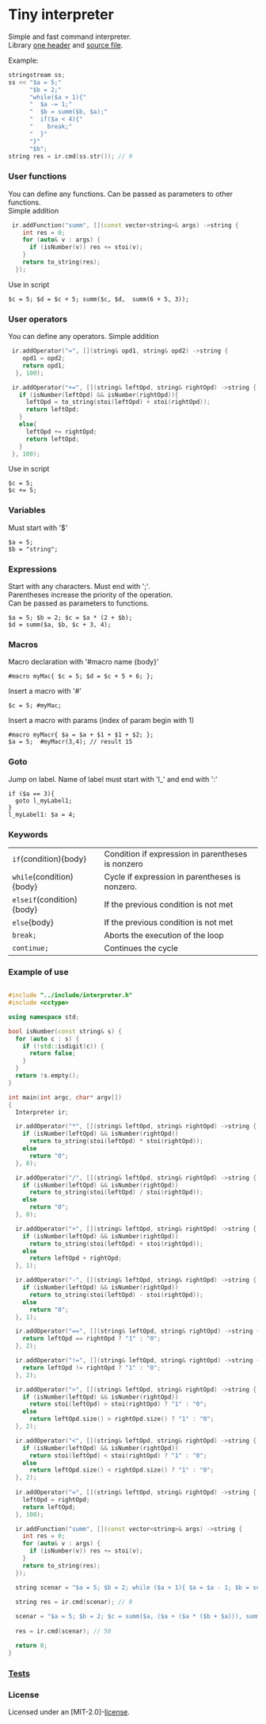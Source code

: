 # Tiny interpreter
Simple and fast command interpreter.  
Library [one header](https://github.com/Tyill/interpreter/tree/main/include/interpreter.h) and [source file](https://github.com/Tyill/interpreter/tree/main/src/interpreter.cpp).

Example:
```cpp
stringstream ss;
ss << "$a = 5;"
      "$b = 2;"
      "while($a > 1){"
      "  $a -= 1;"
      "  $b = summ($b, $a);"
      "  if($a < 4){"
      "    break;"
      "  }"
      "}"
      "$b";
string res = ir.cmd(ss.str()); // 9
```

### User functions
You can define any functions. Can be passed as parameters to other functions.  
Simple addition
```cpp
 ir.addFunction("summ", [](const vector<string>& args) ->string {
    int res = 0;
    for (auto& v : args) {
      if (isNumber(v)) res += stoi(v);
    }
    return to_string(res);
  });
```
Use in script
```
$c = 5; $d = $c + 5; summ($c, $d,  summ(6 + 5, 3));
```

### User operators
You can define any operators. Simple addition
```cpp
 ir.addOperator("=", [](string& opd1, string& opd2) ->string {
    opd1 = opd2;
    return opd1;
  }, 100);

 ir.addOperator("+=", [](string& leftOpd, string& rightOpd) ->string {
   if (isNumber(leftOpd) && isNumber(rightOpd)){
     leftOpd = to_string(stoi(leftOpd) + stoi(rightOpd));
     return leftOpd;
   }     
   else{
     leftOpd += rightOpd;
     return leftOpd;
   }
 }, 100);
```
Use in script
```
$c = 5;
$c += 5;
```

### Variables
Must start with '$'
```
$a = 5;
$b = "string";
```

### Expressions
Start with any characters.  Must end with ';'.  
Parentheses increase the priority of the operation.  
Can be passed as parameters to functions.
```
$a = 5; $b = 2; $c = $a * (2 + $b);
$d = summ($a, $b, $c + 3, 4);
```

### Macros
Macro declaration with '#macro name {body}'
```
#macro myMac{ $c = 5; $d = $c + 5 + 6; };
```
Insert a macro with '#'
```
$c = 5; #myMac;
```

Insert a macro with params (index of param begin with 1)
```
#macro myMacr{ $a = $a + $1 + $1 + $2; };
$a = 5;  #myMacr(3,4); // result 15
```

### Goto
Jump on label.
Name of label must start with 'l_' and end with ':'
```
if ($a == 3){
  goto l_myLabel1;
}
l_myLabel1: $a = 4;
```

### Keywords

|                          |                                                   |
|--------------------------|---------------------------------------------------|
|`if`(condition){body}     | Condition if expression in parentheses is nonzero |
|`while`(condition){body}  | Cycle if expression in parentheses is nonzero.    |
|`elseif`(condition){body} | If the previous condition is not met              |
|`else`{body}              | If the previous condition is not met              |
|`break;`                  | Aborts the execution of the loop                  |
|`continue;`               | Continues the cycle                               |

### Example of use

```cpp

#include "../include/interpreter.h"
#include <cctype>

using namespace std;

bool isNumber(const string& s) {
  for (auto c : s) {
    if (!std::isdigit(c)) {
      return false;
    }
  }
  return !s.empty();
}

int main(int argc, char* argv[])
{  
  Interpreter ir;

  ir.addOperator("*", [](string& leftOpd, string& rightOpd) ->string {
    if (isNumber(leftOpd) && isNumber(rightOpd))
      return to_string(stoi(leftOpd) * stoi(rightOpd));
    else
      return "0";
  }, 0);

  ir.addOperator("/", [](string& leftOpd, string& rightOpd) ->string {
    if (isNumber(leftOpd) && isNumber(rightOpd))
      return to_string(stoi(leftOpd) / stoi(rightOpd));
    else
      return "0";
  }, 0);

  ir.addOperator("+", [](string& leftOpd, string& rightOpd) ->string {
    if (isNumber(leftOpd) && isNumber(rightOpd))
      return to_string(stoi(leftOpd) + stoi(rightOpd));
    else
      return leftOpd + rightOpd;
  }, 1);

  ir.addOperator("-", [](string& leftOpd, string& rightOpd) ->string {
    if (isNumber(leftOpd) && isNumber(rightOpd))
      return to_string(stoi(leftOpd) - stoi(rightOpd));
    else
      return "0";
  }, 1);

  ir.addOperator("==", [](string& leftOpd, string& rightOpd) ->string {
    return leftOpd == rightOpd ? "1" : "0";
  }, 2);

  ir.addOperator("!=", [](string& leftOpd, string& rightOpd) ->string {
    return leftOpd != rightOpd ? "1" : "0";
  }, 2);

  ir.addOperator(">", [](string& leftOpd, string& rightOpd) ->string {
    if (isNumber(leftOpd) && isNumber(rightOpd))
      return stoi(leftOpd) > stoi(rightOpd) ? "1" : "0";
    else
      return leftOpd.size() > rightOpd.size() ? "1" : "0";
  }, 2);

  ir.addOperator("<", [](string& leftOpd, string& rightOpd) ->string {
    if (isNumber(leftOpd) && isNumber(rightOpd))
      return stoi(leftOpd) < stoi(rightOpd) ? "1" : "0";
    else
      return leftOpd.size() < rightOpd.size() ? "1" : "0";
  }, 2);
   
  ir.addOperator("=", [](string& leftOpd, string& rightOpd) ->string {
    leftOpd = rightOpd;
    return leftOpd;
  }, 100);

  ir.addFunction("summ", [](const vector<string>& args) ->string {
    int res = 0;
    for (auto& v : args) {
      if (isNumber(v)) res += stoi(v);
    }
    return to_string(res);
  });

  string scenar = "$a = 5; $b = 2; while ($a > 1){ $a = $a - 1; $b = summ($b, $a); if ($a < 4){ break;} } $b;";
         
  string res = ir.cmd(scenar); // 9

  scenar = "$a = 5; $b = 2; $c = summ($a, ($a + ($a * ($b + $a))), summ(5)); $c;";
  
  res = ir.cmd(scenar); // 50

  return 0;
}
```

### [Tests](https://github.com/Tyill/interpreter/blob/main/src/test.cpp)


### License
Licensed under an [MIT-2.0]-[license](LICENSE).

